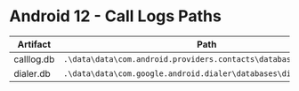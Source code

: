 # Android 12 - Call Logs Paths

| **Artifact** | **Path**                                                        |
|--------------|-----------------------------------------------------------------|
| calllog.db   | `.\data\data\com.android.providers.contacts\databases\calllog.db` |
| dialer.db    | `.\data\data\com.google.android.dialer\databases\dialer.db`       |